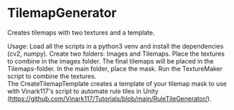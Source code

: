 # TilemapGenerator
Creates tilemaps with two textures and a template. 

Usage:
Load all the scripts in a python3 venv and install the dependencies (cv2, numpy).
Create two folders: Images and Tilemaps. Place the textures to combine in the images folder. The final tilemaps will be placed in the Tilemaps-folder. In the main folder, place the mask. Run the TextureMaker script to combine the textures. <br> The CreateTilemapTemplate creates a template of your tilemap mask to use with Vinark117's script to automate rule tiles in Unity (https://github.com/Vinark117/Tutorials/blob/main/RuleTileGenerator/).  
